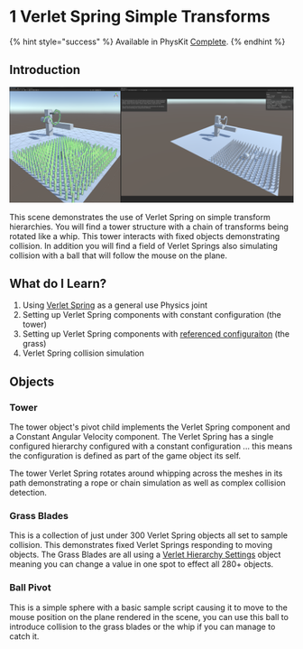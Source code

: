 # 1 Verlet Spring Simple Transforms

{% hint style="success" %}
Available in PhysKit [Complete](https://prf.hn/l/rpoyznk).
{% endhint %}

## Introduction

![](<../../../../.gitbook/assets/Verlet Trans.png>)

This scene demonstrates the use of Verlet Spring on simple transform hierarchies. You will find a tower structure with a chain of transforms being rotated like a whip. This tower interacts with fixed objects demonstrating collision. In addition you will find a field of Verlet Springs also simulating collision with a ball that will follow the mouse on the plane.

## What do I Learn?

1. Using [Verlet Spring](../../components/verlet-spring.md) as a general use Physics joint
2. Setting up Verlet Spring components with constant configuration (the tower)
3. Setting up Verlet Spring components with [referenced configuraiton](../../objects/verlet-hierarchy-settings.md) (the grass)
4. Verlet Spring collision simulation

## Objects

### Tower

The tower object's pivot child implements the Verlet Spring component and a Constant Angular Velocity component. The Verlet Spring has a single configured hierarchy configured with a constant configuration ... this means the configuration is defined as part of the game object its self.

The tower Verlet Spring rotates around whipping across the meshes in its path demonstrating a rope or chain simulation as well as complex collision detection.

### Grass Blades

This is a collection of just under 300 Verlet Spring objects all set to sample collision. This demonstrates fixed Verlet Springs responding to moving objects. The Grass Blades are all using a [Verlet Hierarchy Settings](../../objects/verlet-hierarchy-settings.md) object meaning you can change a value in one spot to effect all 280+ objects.

### Ball Pivot

This is a simple sphere with a basic sample script causing it to move to the mouse position on the plane rendered in the scene, you can use this ball to introduce collision to the grass blades or the whip if you can manage to catch it.
